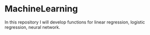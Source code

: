 # MachineLearning
In this repository I will develop functions for linear regression, logistic regression, neural network.

